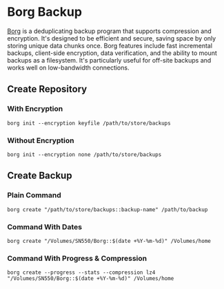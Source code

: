 # Borg Backup

[Borg](https://borgbackup.readthedocs.io/en/stable/) is a deduplicating backup program that supports compression and
encryption. It's designed to be efficient and secure, saving space by only storing unique data chunks once. Borg
features include fast incremental backups, client-side encryption, data verification, and the ability to mount backups
as a filesystem. It's particularly useful for off-site backups and works well on low-bandwidth connections.

## Create Repository

### With Encryption

```shell
borg init --encryption keyfile /path/to/store/backups
```

### Without Encryption

```shell
borg init --encryption none /path/to/store/backups
```

## Create Backup

### Plain Command

```shell
borg create "/path/to/store/backups::backup-name" /path/to/backup
```

### Command With Dates

```shell
borg create "/Volumes/SN550/Borg::$(date +%Y-%m-%d)" /Volumes/home
```

### Command With Progress & Compression

```shell
borg create --progress --stats --compression lz4 "/Volumes/SN550/Borg::$(date +%Y-%m-%d)" /Volumes/home
```
